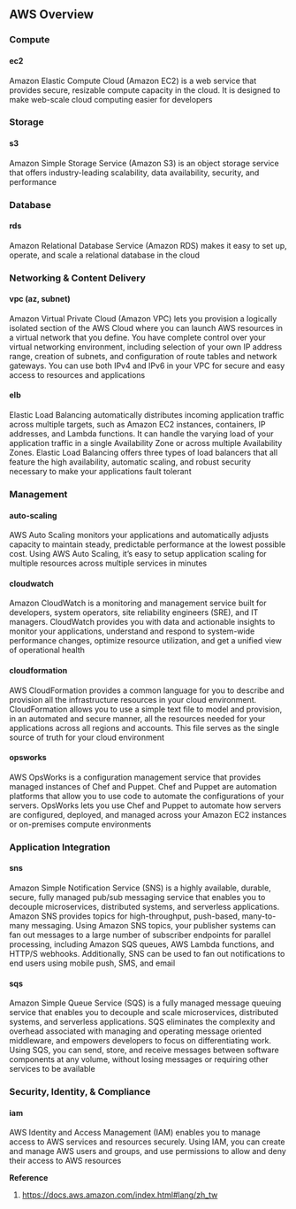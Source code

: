 ## AWS Overview

### Compute
#### ec2
Amazon Elastic Compute Cloud (Amazon EC2) is a web service that provides secure, resizable compute capacity in the cloud. It is designed to make web-scale cloud computing easier for developers

### Storage
#### s3
Amazon Simple Storage Service (Amazon S3) is an object storage service that offers industry-leading scalability, data availability, security, and performance

### Database
#### rds
Amazon Relational Database Service (Amazon RDS) makes it easy to set up, operate, and scale a relational database in the cloud

### Networking & Content Delivery
#### vpc (az, subnet)
Amazon Virtual Private Cloud (Amazon VPC) lets you provision a logically isolated section of the AWS Cloud where you can launch AWS resources in a virtual network that you define. You have complete control over your virtual networking environment, including selection of your own IP address range, creation of subnets, and configuration of route tables and network gateways. You can use both IPv4 and IPv6 in your VPC for secure and easy access to resources and applications
#### elb
Elastic Load Balancing automatically distributes incoming application traffic across multiple targets, such as Amazon EC2 instances, containers, IP addresses, and Lambda functions. It can handle the varying load of your application traffic in a single Availability Zone or across multiple Availability Zones. Elastic Load Balancing offers three types of load balancers that all feature the high availability, automatic scaling, and robust security necessary to make your applications fault tolerant

### Management
#### auto-scaling
AWS Auto Scaling monitors your applications and automatically adjusts capacity to maintain steady, predictable performance at the lowest possible cost. Using AWS Auto Scaling, it’s easy to setup application scaling for multiple resources across multiple services in minutes
#### cloudwatch
Amazon CloudWatch is a monitoring and management service built for developers, system operators, site reliability engineers (SRE), and IT managers. CloudWatch provides you with data and actionable insights to monitor your applications, understand and respond to system-wide performance changes, optimize resource utilization, and get a unified view of operational health
#### cloudformation
AWS CloudFormation provides a common language for you to describe and provision all the infrastructure resources in your cloud environment. CloudFormation allows you to use a simple text file to model and provision, in an automated and secure manner, all the resources needed for your applications across all regions and accounts. This file serves as the single source of truth for your cloud environment
#### opsworks
AWS OpsWorks is a configuration management service that provides managed instances of Chef and Puppet. Chef and Puppet are automation platforms that allow you to use code to automate the configurations of your servers. OpsWorks lets you use Chef and Puppet to automate how servers are configured, deployed, and managed across your Amazon EC2 instances or on-premises compute environments

### Application Integration
#### sns
 Amazon Simple Notification Service (SNS) is a highly available, durable, secure, fully managed pub/sub messaging service that enables you to decouple microservices, distributed systems, and serverless applications. Amazon SNS provides topics for high-throughput, push-based, many-to-many messaging. Using Amazon SNS topics, your publisher systems can fan out messages to a large number of subscriber endpoints for parallel processing, including Amazon SQS queues, AWS Lambda functions, and HTTP/S webhooks. Additionally, SNS can be used to fan out notifications to end users using mobile push, SMS, and email
 #### sqs
 Amazon Simple Queue Service (SQS) is a fully managed message queuing service that enables you to decouple and scale microservices, distributed systems, and serverless applications. SQS eliminates the complexity and overhead associated with managing and operating message oriented middleware, and empowers developers to focus on differentiating work. Using SQS, you can send, store, and receive messages between software components at any volume, without losing messages or requiring other services to be available

### Security, Identity, & Compliance
#### iam
AWS Identity and Access Management (IAM) enables you to manage access to AWS services and resources securely. Using IAM, you can create and manage AWS users and groups, and use permissions to allow and deny their access to AWS resources

**Reference**

1. https://docs.aws.amazon.com/index.html#lang/zh_tw
